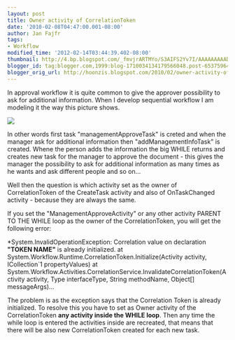 ```yaml
---
layout: post
title: Owner activity of CorrelationToken
date: '2010-02-08T04:47:00.001-08:00'
author: Jan Fajfr
tags:
- Workflow
modified_time: '2012-02-14T03:44:39.402-08:00'
thumbnail: http://4.bp.blogspot.com/_fmvjrARTMYo/S3AIFS2Yv7I/AAAAAAAAADQ/PqRQFHy9hCo/s72-c/WF.png
blogger_id: tag:blogger.com,1999:blog-1710034134179566048.post-6537596422169992500
blogger_orig_url: http://hoonzis.blogspot.com/2010/02/owner-activity-of-correlationtoken.html
---
```

In approval workflow it is quite common to give the approver possibility
to ask for additional information. When I develop sequential workflow I
am modeling it the way this picture shows.

[![](http://4.bp.blogspot.com/_fmvjrARTMYo/S3AIFS2Yv7I/AAAAAAAAADQ/PqRQFHy9hCo/s320/WF.png)](http://4.bp.blogspot.com/_fmvjrARTMYo/S3AIFS2Yv7I/AAAAAAAAADQ/PqRQFHy9hCo/s1600-h/WF.png)

In other words first task "managementApproveTask" is creted and when the
manager ask for additional information then "addManagementInfoTask" is
created. Whene the person adds the information the big WHILE returns and
creates new task for the manager to approve the document - this gives
the manager the possibility to ask for additional information as many
times as he wants and ask different people and so on...

Well then the question is which activity set as the owner of
CorrelationToken of the CreateTask activity and also of OnTaskChanged
activity - because they are always the same.

If you set the "ManagementApproveActivity" or any other activity PARENT
TO THE WHILE loop as the owner of the CorrelationToken, you will get the
following error:

*System.InvalidOperationException: Correlation value on declaration
**"TOKEN NAME"** is already initialized.
at System.Workflow.Runtime.CorrelationToken.Initialize(Activity
activity, ICollection\`1 propertyValues)
at
System.Workflow.Activities.CorrelationService.InvalidateCorrelationToken(Activity
activity, Type interfaceType, String methodName, Object\[\]
messageArgs)...

The problem is as the exception says that the Correlation Token is
already initialized. To resolve this you have to set as Owner activity
of the CorrelationToken **any activity inside the WHILE loop**. Then any
time the while loop is entered the activities inside are recreated, that
means that there will be also new CorrelationToken created for each new
task.
